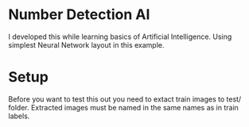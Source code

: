 # Number Detection AI

I developed this while learning basics of Artificial Intelligence.
Using simplest Neural Network layout in this example.

# Setup

Before you want to test this out you need to extact train images to test/ folder.
Extracted images must be named in the same names as in train labels.